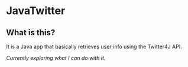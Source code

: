 # JavaTwitter
## What is this?
It is a Java app that basically retrieves user info using the Twitter4J API.

_Currently exploring what I can do with it._